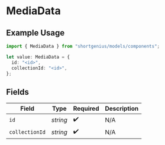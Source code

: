 # MediaData

## Example Usage

```typescript
import { MediaData } from "shortgenius/models/components";

let value: MediaData = {
  id: "<id>",
  collectionId: "<id>",
};
```

## Fields

| Field              | Type               | Required           | Description        |
| ------------------ | ------------------ | ------------------ | ------------------ |
| `id`               | *string*           | :heavy_check_mark: | N/A                |
| `collectionId`     | *string*           | :heavy_check_mark: | N/A                |